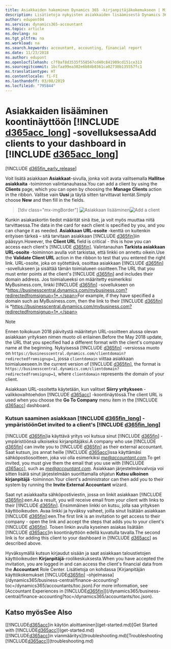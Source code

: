 ```yaml
---
title: Asiakkaiden hakeminen Dynamics 365 -kirjanpitäjäkokemukseen | Microsoft Docs
description: Lisätietoja nykyisten asiakkaiden lisäämisestä Dynamics 365:n Accountant Hubiin.
author: edupont04
ms.service: dynamics365-accountant
ms.topic: article
ms.devlang: na
ms.tgt_pltfrm: na
ms.workload: na
ms.search.keywords: accountant, accounting, financial report
ms.date: 11/23/2018
ms.author: edupont
ms.openlocfilehash: c7f0af8d3535f558567cd40c841909cd151ce313
ms.sourcegitcommit: 1bcfaa99ea302e6b84b8361ca02730b135557fc1
ms.translationtype: HT
ms.contentlocale: fi-FI
ms.lasthandoff: 03/08/2019
ms.locfileid: "795844"
---
```

# <a name="add-clients-to-your-dashboard-in-include-d365acclongincludesd365acclongmdmd"></a><span data-ttu-id="67e20-103">Asiakkaiden lisääminen koontinäyttöön [!INCLUDE [d365acc_long](includes/d365acc_long_md.md)] -sovelluksessa</span><span class="sxs-lookup"><span data-stu-id="67e20-103">Add clients to your dashboard in [!INCLUDE [d365acc_long](includes/d365acc_long_md.md)]</span></span>
[!INCLUDE [d365fin_early_release](includes/d365fin_early_release.md.md)]

<span data-ttu-id="67e20-104">Voit lisätä asiakkaan **Asiakkaat**-sivulla, jonka voit avata valitsemalla **Hallitse asiakkaita** -toiminnon valintanauhassa.</span><span class="sxs-lookup"><span data-stu-id="67e20-104">You can add a client by using the **Clients** page, which you can open by choosing the **Manage Clients** action in the ribbon.</span></span> <span data-ttu-id="67e20-105">Valitse vain **Uusi** ja täytä sitten tarvittavat kentät.</span><span class="sxs-lookup"><span data-stu-id="67e20-105">Simply choose **New** and then fill in the fields.</span></span>  

> [!div class="mx-imgBorder"]
> <span data-ttu-id="67e20-106">![Asiakkaan lisääminen](./media/accountant-add-client/manage-client.png)</span><span class="sxs-lookup"><span data-stu-id="67e20-106">![Add a client](./media/accountant-add-client/manage-client.png)</span></span>

<span data-ttu-id="67e20-107">Kunkin asiakaskortin tiedot määrität sinä itse, ja voit myös muuttaa niitä tarvittaessa.</span><span class="sxs-lookup"><span data-stu-id="67e20-107">The data in the card for each client is specified by you, and you can change it as needed.</span></span> <span data-ttu-id="67e20-108">**Asiakkaan URL-osoite** -kenttä on kuitenkin erityisen tärkeä – sitä tarvitaan asiakkaan [!INCLUDE [d365fin](includes/d365fin_md.md)]iin pääsyyn.</span><span class="sxs-lookup"><span data-stu-id="67e20-108">However, the **Client URL** field is critical - this is how you can access each client's [!INCLUDE [d365fin](includes/d365fin_md.md)].</span></span> <span data-ttu-id="67e20-109">Valintanauhan **Tarkista asiakkaan URL-osoite** -toiminnon avulla voit tarkistaa, että linkki on annettu oikein.</span><span class="sxs-lookup"><span data-stu-id="67e20-109">Use the **Validate Client URL** action in the ribbon to test that you entered the right link.</span></span> <span data-ttu-id="67e20-110">URL-osoite, joka on syötettävä, osoittaa asiakkaan [!INCLUDE [d365fin](includes/d365fin_md.md)] -sovellukseen ja sisältää tämän toimialueen osoitteen.</span><span class="sxs-lookup"><span data-stu-id="67e20-110">The URL that you must enter points at the client's [!INCLUDE [d365fin](includes/d365fin_md.md)] and includes their domain address.</span></span> <span data-ttu-id="67e20-111">Jos toimialueeksi on määritetty esimerkiksi MyBusiness.com, linkki [!INCLUDE [d365fin](includes/d365fin_md.md)] -sovellukseen on *https://businesscentral.dynamics.com/mybusiness.com?redirectedfromsignup=1*.</span><span class="sxs-lookup"><span data-stu-id="67e20-111">For example, if they have specified a domain such as MyBusiness.com, then the link to their [!INCLUDE [d365fin](includes/d365fin_md.md)] is *https://businesscentral.dynamics.com/mybusiness.com?redirectedfromsignup=1*.</span></span>  

> [!NOTE]
>  <span data-ttu-id="67e20-112">Ennen toikokuun 2018 päivitystä määritetyn URL-osoitteen alussa olevan asiakkaan yrityksen nimen muoto oli erilainen.</span><span class="sxs-lookup"><span data-stu-id="67e20-112">Before the May 2018 update, the URL that you specified had a different format with the client's company name at the beginning.</span></span> <span data-ttu-id="67e20-113">Nykyisessä [!INCLUDE [d365fin](includes/d365fin_md.md)] -versiossa muoto on ```https://businesscentral.dynamics.com/clientdomain?redirectedfromsignup=1```, jossa ```clientdomain``` viittaa asiakkaan toimialueeseen.</span><span class="sxs-lookup"><span data-stu-id="67e20-113">In the current version of [!INCLUDE [d365fin](includes/d365fin_md.md)], the format is ```https://businesscentral.dynamics.com/clientdomain?redirectedfromsignup=1```, where ```clientdomain``` represents the domain of your client.</span></span>  

<span data-ttu-id="67e20-114">Asiakkaan URL-osoitetta käytetään, kun valitset **Siirry yritykseen** -valikkovaihtoehdon [!INCLUDE [d365acc](includes/d365acc_md.md)] -koontinäytössä.</span><span class="sxs-lookup"><span data-stu-id="67e20-114">The client URL is used when you choose the **Go To Company** menu item in the [!INCLUDE [d365acc](includes/d365acc_md.md)] dashboard.</span></span>  

### <a name="get-invited-to-a-clients-include-d365finlongincludesd365finlongmdmd"></a><span data-ttu-id="67e20-115">Kutsun saaminen asiakkaan [!INCLUDE [d365fin_long](includes/d365fin_long_md.md)] -ympäristöön</span><span class="sxs-lookup"><span data-stu-id="67e20-115">Get invited to a client's [!INCLUDE [d365fin_long](includes/d365fin_long_md.md)]</span></span>
<span data-ttu-id="67e20-116">[!INCLUDE [d365fin](includes/d365fin_md.md)]ia käyttävä yritys voi kutsua sinut [!INCLUDE [d365fin](includes/d365fin_md.md)] -ympäristöönsä ulkoiseksi kirjanpitäjäksi.</span><span class="sxs-lookup"><span data-stu-id="67e20-116">A company who use [!INCLUDE [d365fin](includes/d365fin_md.md)] can invite you to [!INCLUDE [d365fin](includes/d365fin_md.md)] as their external accountant.</span></span> <span data-ttu-id="67e20-117">Saat kutsun, jos annat heille [!INCLUDE [d365acc](includes/d365acc_md.md)]issa käyttämäsi sähköpostiosoitteen, joka voi olla esimerkiksi <em>me@accountant.com</em>.</span><span class="sxs-lookup"><span data-stu-id="67e20-117">To get invited, you must give them the email that you use with [!INCLUDE [d365acc](includes/d365acc_md.md)], such as <em>me@accountant.com</em>.</span></span> <span data-ttu-id="67e20-118">Asiakkaan järjestelmänvalvoja voi sitten lisätä sinut järjestelmään suorittamalla ohjatun **Kutsu ulkoinen kirjanpitäjä** -toiminnon.</span><span class="sxs-lookup"><span data-stu-id="67e20-118">Your client's administrator can then add you to their system by running the **Invite External Accountant** wizard.</span></span>  

<span data-ttu-id="67e20-119">Saat nyt asiakkaalta sähköpostiviestin, jossa on linkit asiakkaan [!INCLUDE [d365fin](includes/d365fin_md.md)]:een.</span><span class="sxs-lookup"><span data-stu-id="67e20-119">As a result, you will receive email from your client with links to their [!INCLUDE [d365fin](includes/d365fin_md.md)].</span></span> <span data-ttu-id="67e20-120">Ensimmäinen linkki on kutsu, jolla saa yrityksen käyttöoikeuden. Avaa linkki ja hyväksy vaiheet, joilla sinut lisätään asiakkaan [!INCLUDE [d365fin](includes/d365fin_md.md)]:een.</span><span class="sxs-lookup"><span data-stu-id="67e20-120">The first link is an invitation to get access to their company - open the link and accept the steps that adds you to your client's [!INCLUDE [d365fin](includes/d365fin_md.md)].</span></span> <span data-ttu-id="67e20-121">Toisen linkin avulla kyseinen asiakas lisätään [!INCLUDE [d365acc](includes/d365acc_md.md)]in koontinäyttöön edellä kuvatulla tavalla.</span><span class="sxs-lookup"><span data-stu-id="67e20-121">The second link is for adding this client to your dashboard in [!INCLUDE [d365acc](includes/d365acc_md.md)] as described above.</span></span>  

<span data-ttu-id="67e20-122">Hyväksymällä kutsun kirjaudut sisään ja saat asiakkaan taloustietojen käyttöoikeuden **Kirjanpitäjä**-roolikeskuksesta.</span><span class="sxs-lookup"><span data-stu-id="67e20-122">When you have accepted the invitation, you are logged in and can access the client's financial data from the **Accountant** Role Center.</span></span> <span data-ttu-id="67e20-123">Lisätietoja on kohdassa [Kirjanpitäjän käyttökokemukset [!INCLUDE[d365fin](includes/d365fin_md.md)] -ohjelmassa](/dynamics365/business-central/finance-accounting?toc=/dynamics365/accountants/toc.json).</span><span class="sxs-lookup"><span data-stu-id="67e20-123">For more information, see [Accountant Experiences in [!INCLUDE[d365fin](includes/d365fin_md.md)]](/dynamics365/business-central/finance-accounting?toc=/dynamics365/accountants/toc.json).</span></span>  

## <a name="see-also"></a><span data-ttu-id="67e20-124">Katso myös</span><span class="sxs-lookup"><span data-stu-id="67e20-124">See Also</span></span>
<span data-ttu-id="67e20-125">[[!INCLUDE[d365acc](includes/d365acc_md.md)]in käytön aloittaminen](get-started.md)</span><span class="sxs-lookup"><span data-stu-id="67e20-125">[Get Started with [!INCLUDE[d365acc](includes/d365acc_md.md)]](get-started.md)</span></span>  
<span data-ttu-id="67e20-126">[[!INCLUDE[d365acc](includes/d365acc_md.md)]in vianmääritys](troubleshooting.md)</span><span class="sxs-lookup"><span data-stu-id="67e20-126">[Troubleshooting [!INCLUDE[d365acc](includes/d365acc_md.md)]](troubleshooting.md)</span></span>  
